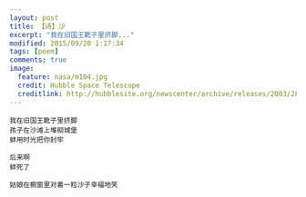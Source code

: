 ```yaml
---
layout: post
title: 【诗】沙
excerpt: "我在旧国王靴子里挤脚..."
modified: 2015/09/20 1:17:34 
tags: [poem]
comments: true
image:
  feature: nasa/m104.jpg
  credit: Hubble Space Telescope
  creditlink: http://hubblesite.org/newscenter/archive/releases/2003/28/image/a/
---
```


	我在旧国王靴子里挤脚
	孩子在沙滩上堆砌城堡
	蚌用时光把你封牢
	
	后来啊
	蚌死了
	
	姑娘在橱窗里对着一粒沙子幸福地笑
